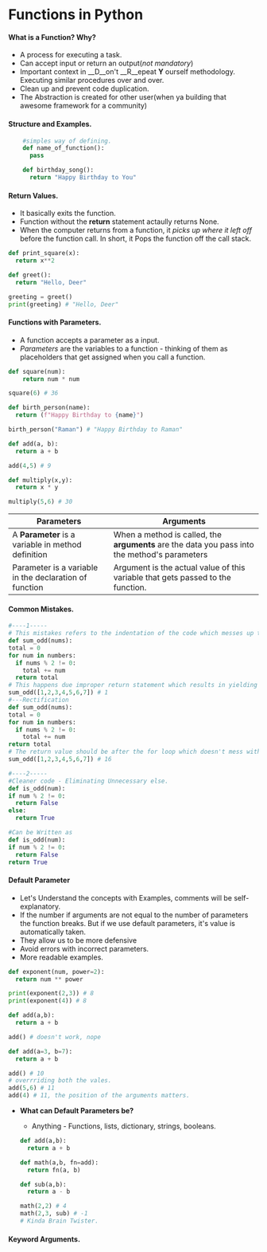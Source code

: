 # Functions in Python

#### What is a Function? Why?
- A process for executing a task.
- Can accept input or return an output(_not mandatory_)
- Important context in __D__on't __R__epeat __Y__ ourself methodology. Executing similar procedures over and over.
- Clean up and prevent code duplication.
- The Abstraction is created for other user(when ya building that awesome framework for a community)

#### Structure and Examples.
  ```Python
      #simples way of defining.
      def name_of_function():
        pass
  ```

  ```Python
      def birthday_song():
        return "Happy Birthday to You"
  ```
#### Return Values.
- It basically exits the function.
- Function without the __return__ statement actaully returns None.
- When the computer returns from a function, it _picks up where it left off_  before the function call. In short, it Pops the function off the call stack.

```Python
def print_square(x):
  return x**2

def greet():
  return "Hello, Deer"

greeting = greet()
print(greeting) # "Hello, Deer"    
```

#### Functions with Parameters.
- A function accepts a parameter as a input.
- _Parameters_ are the variables to a function - thinking of them as placeholders that get assigned when you call a function.

```python
def square(num):
    return num * num

square(6) # 36

def birth_person(name):
  return (f"Happy Birthday to {name}")

birth_person("Raman") # "Happy Birthday to Raman"

def add(a, b):
  return a + b

add(4,5) # 9

def multiply(x,y):
  return x * y

multiply(5,6) # 30          
```


  |Parameters|Arguments|
  |---|----|
  | A **Parameter** is a variable in method definition| When a method is called, the __arguments__ are the data you pass into the method's parameters|
  |Parameter is a variable in the declaration of function|Argument is the actual value of this variable that gets passed to the function.|

  #### Common Mistakes.

  ```Python
#----1-----
# This mistakes refers to the indentation of the code which messes up the output
def sum_odd(nums):
  total = 0
  for num in numbers:
    if nums % 2 != 0:
      total += num
    return total
# This happens due improper return statement which results in yielding a single value      
sum_odd([1,2,3,4,5,6,7]) # 1
#---Rectification
def sum_odd(nums):
  total = 0
  for num in numbers:
    if nums % 2 != 0:
      total += num
  return total
# The return value should be after the for loop which doesn't mess with normal flow of the code.
sum_odd([1,2,3,4,5,6,7]) # 16

#----2-----    
#Cleaner code - Eliminating Unnecessary else.   
def is_odd(num):
  if num % 2 != 0:
    return False
  else:
    return True

#Can be Written as
def is_odd(num):
  if num % 2 != 0:
    return False
  return True      
```

#### Default Parameter
- Let's Understand the concepts with Examples, comments will be self-explanatory.
- If the number if arguments are not equal to the number of parameters the function breaks. But if we use default parameters, it's value is automatically taken.
- They allow us to be more defensive
- Avoid errors with incorrect parameters.
- More readable examples.

```Python
def exponent(num, power=2):
  return num ** power

print(exponent(2,3)) # 8
print(exponent(4)) # 8

def add(a,b):
  return a + b

add() # doesn't work, nope

def add(a=3, b=7):
  return a + b

add() # 10
# overrriding both the vales.
add(5,6) # 11
add(4) # 11, the position of the arguments matters.
```

- **What can Default Parameters be?**
  - Anything - Functions, lists, dictionary, strings, booleans.

  ```Python
  def add(a,b):
    return a + b

  def math(a,b, fn=add):
    return fn(a, b)

  def sub(a,b):
    return a - b

  math(2,2) # 4
  math(2,3, sub) # -1  
  # Kinda Brain Twister.     
  ```

#### Keyword Arguments.

